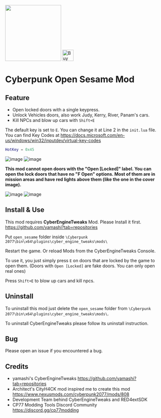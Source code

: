 <a href="https://www.buymeacoffee.com/mingm"><img src="https://img.buymeacoffee.com/button-api/?text=Buy me a coffee&emoji=&slug=mingm&button_colour=FF5F5F&font_colour=ffffff&font_family=Comic&outline_colour=000000&coffee_colour=FFDD00" width="180px"></a>
<a href='https://ko-fi.com/U6U572VOM' target='_blank'><img height='36' style='border:0px;height:36px;' src='https://cdn.ko-fi.com/cdn/kofi1.png?v=3' border='0' alt='Buy Me a Coffee at ko-fi.com' /></a>

# Cyberpunk Open Sesame Mod

## Feature

- Open locked doors with a single keypress.
- Unlock Vehicles doors, also work Judy, Kerry, River, Panam's cars.
- Kill NPCs and blow up cars with `Shift+E`

The default key is set to `E`. You can change it at Line 2 in the `init.lua` file. You can find Key Codes at https://docs.microsoft.com/en-us/windows/win32/inputdev/virtual-key-codes

```lua
HotKey = 0x45
```

![image](https://staticdelivery.nexusmods.com/mods/3333/images/814/814-1610181907-1868123266.png) ![image](https://staticdelivery.nexusmods.com/mods/3333/images/814/814-1610181908-199355911.png)

**This mod cannot open doors with the "Open [Locked]" label. You can open the lock doors that have no "F Open" options. Most of them are in mission areas and have red lights above them (like the one in the cover image).**

![image](https://i.imgur.com/yANm4pl.gif) ![image](https://i.imgur.com/w371Mpc.gif)


## Install & Use

This mod requires **CyberEngineTweaks** Mod. Please Install it first. https://github.com/yamashi?tab=repositories

Put `open_sesame` folder inside `\Cyberpunk 2077\bin\x64\plugins\cyber_engine_tweaks\mods\`

Restart the game. Or reload Mods from the CyberEngineTweaks Console.

To use it, you just simply press `E` on doors that are locked by the game to open them. (Doors with `Open [Locked]` are fake doors. You can only open real ones)

Press `Shift+E` to blow up cars and kill npcs.

## Uninstall

To uninstall this mod just delete the `open_sesame` folder from `\Cyberpunk 2077\bin\x64\plugins\cyber_engine_tweaks\mods\`.

To uninstall CyberEngineTweaks please follow its uninstall instruction.

## Bug

Please open an issue if you encountered a bug.

## Credits

- yamashi's CyberEngineTweaks https://github.com/yamashi?tab=repositories
- Architect's CityH4CK mod inspired me to create this mod https://www.nexusmods.com/cyberpunk2077/mods/808
- Development Team behind CyberEngineTweaks and RED4extSDK
- CP77 Modding Tools Discord Community https://discord.gg/cp77modding
